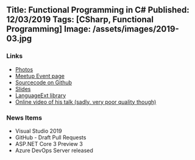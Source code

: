Title: Functional Programming in C#
Published: 12/03/2019
Tags: [CSharp, Functional Programming]
Image: /assets/images/2019-03.jpg
---
### Links

* [Photos](https://www.dropbox.com/sh/fqiyqw4ap1dx8iq/AABgxkWvlKHFt3IMPmXbK8Iua?dl=0)
* [Meetup Event page](https://www.meetup.com/dotnetoxford/events/256619991/)
* [Sourcecode on Github](https://github.com/madSimonJ/FunctionalCSharp)
* [Slides](https://www.dropbox.com/s/dcir3t5k9ynusty/Functional%20C-Sharp%20-%202019-02.pptx?dl=0)
* [LanguageExt library](https://github.com/louthy/language-ext)
* [Online video of his talk (sadly, very poor quality though)](https://www.youtube.com/watch?v=sXd96TPitEQ)

### News Items

* Visual Studio 2019
* GitHub - Draft Pull Requests
* ASP.NET Core 3 Preview 3
* Azure DevOps Server released
